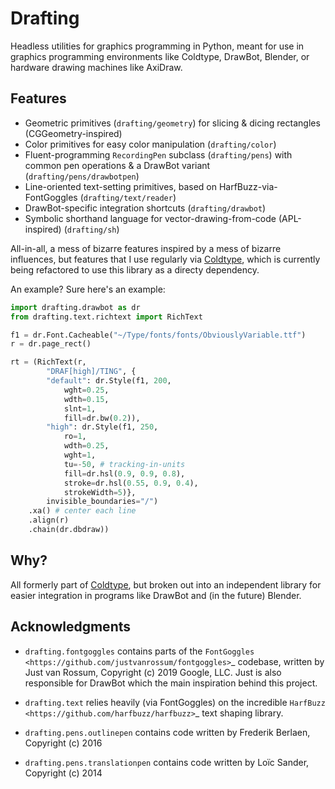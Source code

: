 # Drafting

Headless utilities for graphics programming in Python, meant for use in graphics programming environments like Coldtype, DrawBot, Blender, or hardware drawing machines like AxiDraw.

## Features

- Geometric primitives (`drafting/geometry`) for slicing & dicing rectangles (CGGeometry-inspired)
- Color primitives for easy color manipulation (`drafting/color`)
- Fluent-programming `RecordingPen` subclass (`drafting/pens`) with common pen operations & a DrawBot variant (`drafting/pens/drawbotpen`)
- Line-oriented text-setting primitives, based on HarfBuzz-via-FontGoggles (`drafting/text/reader`)
- DrawBot-specific integration shortcuts (`drafting/drawbot`)
- Symbolic shorthand language for vector-drawing-from-code (APL-inspired) (`drafting/sh`)

All-in-all, a mess of bizarre features inspired by a mess of bizarre influences, but features that I use regularly via [Coldtype](https://coldtype.goodhertz.com), which is currently being refactored to use this library as a directy dependency.

An example? Sure here's an example:

```python
import drafting.drawbot as dr
from drafting.text.richtext import RichText

f1 = dr.Font.Cacheable("~/Type/fonts/fonts/ObviouslyVariable.ttf")
r = dr.page_rect()

rt = (RichText(r,
        "DRAF[high]/TING", {
        "default": dr.Style(f1, 200,
            wght=0.25,
            wdth=0.15,
            slnt=1,
            fill=dr.bw(0.2)),
        "high": dr.Style(f1, 250,
            ro=1,
            wdth=0.25,
            wght=1,
            tu=-50, # tracking-in-units
            fill=dr.hsl(0.9, 0.9, 0.8),
            stroke=dr.hsl(0.55, 0.9, 0.4),
            strokeWidth=5)},
        invisible_boundaries="/")
    .xa() # center each line
    .align(r)
    .chain(dr.dbdraw))
```


## Why?

All formerly part of [Coldtype](https://coldtype.goodhertz.com), but broken out into an independent library for easier integration in programs like DrawBot and (in the future) Blender.

## Acknowledgments

* ``drafting.fontgoggles`` contains parts of the `FontGoggles <https://github.com/justvanrossum/fontgoggles>`_ codebase, written by Just van Rossum, Copyright (c) 2019 Google, LLC. Just is also responsible for DrawBot which the main inspiration behind this project.

* ``drafting.text`` relies heavily (via FontGoggles) on the incredible `HarfBuzz <https://github.com/harfbuzz/harfbuzz>`_ text shaping library.

* ``drafting.pens.outlinepen`` contains code written by Frederik Berlaen, Copyright (c) 2016

* ``drafting.pens.translationpen`` contains code written by Loïc Sander, Copyright (c) 2014
